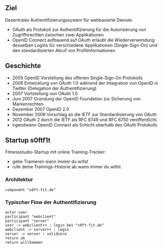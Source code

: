 <!--s-->
## Ziel

Dezentrales Authentifizierungssystem für webbasierte Dienste.

* OAuth als Protokoll zur Authentifizierung für die Autorisierung von Zugriffsrechten zwischen zwei Applikationen
* OpenID Connect aufbauend auf OAuth erlaubt die Wiederverwendung desselben Logins für verschiedene Applikationen (Single-Sign-On) und den standardisierten Abruf von Profilinformationen

<!--v-->
## Geschichte

* 2005 OpenID Vorstellung des offenen Single-Sign-On Protokolls
* 2006 Entwicklung von OAuth 1.0 während der Integration von OpenID in Twitter (Delegation der Authentifizierung)
* 2007 Vortstellung von OAuth 1.0
* Juni 2007 Gründung der OpenID Foundation zur Sicherung von Markenrechten
* Dezember 2007 OpenID 2.0
* November 2008 Vorschlag an die IETF zur Standardisierung von OAuth
* 2012 OAuth 2 durch die IETF als RFC 6749 und RFC 6750 veröffentlicht.
* irgendwann OpenID Connect als Schicht oberhalb des OAuth Protokolls

<!--v-->
## Startup s0ftf1t

Fitnessstudio-Startup mit online Training-Tracker:
* gehe Trainieren wann immer du willst
* rufe deine Trainings-Historie ab wann immer du willst

<!--v-->
### Architektur

```puml
component "s0ft-fit.de"
```

### Typischer Flow der Authentifizierung
```puml
actor user
participant "webclient"
participant "server"
user -> webclient++ : login bei "s0ft-fit.de"
webclient -> server++ : login
server -> server : validiere
return ok
return willkommen
```
